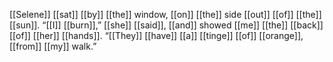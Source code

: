 [[Selene]] [[sat]] [[by]] [[the]] window, [[on]] [[the]] side [[out]] [[of]] [[the]] [[sun]]. “[[I]] [[burn]],”  [[she]] [[said]], [[and]] showed [[me]] [[the]] [[back]] [[of]] [[her]] [[hands]]. “[[They]] [[have]] [[a]] [[tinge]] [[of]] [[orange]], [[from]] [[my]] walk.”




